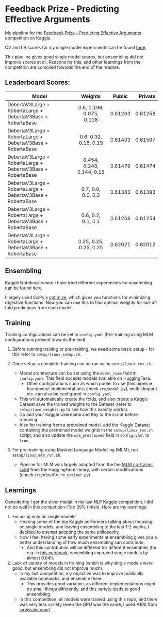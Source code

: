 # Feedback Prize - Predicting Effective Arguments

My pipeline for the [Feedback Prize - Predicting Effective Arguments](https://www.kaggle.com/competitions/feedback-prize-effectiveness/) competition on Kaggle.

CV and LB scores for my single model experiments can be found [here](https://docs.google.com/spreadsheets/d/1gKrqIm8tjEO4KzofWHCTNN-p-UZ-h2NIMsmfKV5eqBY/edit?usp=sharing).

This pipeline gives good single model scores, but ensembling did not improve scores at all. Reasons for this, and other learnings from the competition are compiled towards the end of the readme.

## Leaderboard Scores:
| Model                                                        | Weights                   | Public  | Private |
| ------------------------------------------------------------ |:-------------------------:|:-------:| -------:|
| DebertaV3Large + RobertaLarge + DebertaV3Base + RobertaBase  | 0.6, 0.196, 0.075, 0.128  | 0.61263 | 0.61258 |
| DebertaV3Large + RobertaLarge + DebertaV3Base + RobertaBase  | 0.6, 0.32, 0.16, 0.19     | 0.61493 | 0.61507 |
| DebertaV3Large + RobertaLarge + DebertaV3Base + RobertaBase  | 0.454, 0.248, 0.144, 0.15 | 0.61479 | 0.61474 |
| DebertaV3Large + RobertaLarge + DebertaV3Base + RobertaBase  | 0.7, 0.0, 0.0, 0.3        | 0.61383 | 0.61393 |
| DebertaV3Large + RobertaLarge + DebertaV3Base + RobertaBase  | 0.6, 0.2, 0.1, 0.1        | 0.61268 | 0.61254 |
| DebertaV3Large + RobertaLarge + DebertaV3Base + RobertaBase  | 0.25, 0.25, 0.25, 0.25    | 0.62021 | 0.62012 |

## Ensembling
Kaggle Notebook where I have tried different experiments for ensembling can be found [here](https://www.kaggle.com/code/kevinmathewt/feedbackpea-find-weights).

I largely used SciPy's [optimize](https://docs.scipy.org/doc/scipy/reference/optimize.html), which gives you functions for minimizing objective functions. Now you can use this to find optimal weights for out-of-fold predictions from each model.

## Training
Training configurations can be set in `config.yaml` (Pre-training using MLM configurations present towards the end)

1. Before running training or pre-training, we need some basic setup - for this refer to `setup/linux_setup.sh`.

2. Once setup is complete training can be run using `setup/linux_run.sh`.
   * Model architecture can be set using the `model_name` field in `config.yaml`. This field accepts models available on HuggingFace.
     * Other configurations such as which pooler to use (this pipeline has several implementations; check `src/model.py`), multi-dropout etc. can also be configured in `config.yaml`.
   * This will automatically create the folds, and also create a Kaggle Dataset save the trained weights to the Dataset (refer to `setup/save_weights.py` to see how this exactly works). 
   * Do add your Kaggle Username and Key to the script before runnning. 
   * Also for training from a pretrained model, add the Kaggle Dataset containing the pretrained model weights in the `setup/linux_run.sh` script, and also update the `use_pretrained` field in `config.yaml` to `true`.

3. For pre-training using Masked Language Modelling (MLM), run `setup/linux_mlm_run.sh`.
   * Pipeline for MLM was largely adapted from the the [MLM no-trainer scipt](https://github.com/huggingface/transformers/blob/main/examples/pytorch/language-modeling/run_mlm_no_trainer.py) from the HuggingFace library, with certain modifications (check `src/mlm/mlm_no_trainer.py`)


## Learnings
Considering I got the silver medal in my last NLP Kaggle competition, I did not do well in this competition (Top 39% finish). Here are my learnings:
1. Focusing only on single models.
   * Hearing some of the top Kaggle performers talking about focusing on single models, and leaving ensembling to the last 1-2 weeks, I decided to attempt adopting the same philosophy.
   * Now I feel having some early experiments at ensembling gives you a better understanding of how much ensembling can contribute.
     * And this contribution will be different for different ensembles (for e.g. in [this notebook](https://www.kaggle.com/code/mountpotatoq/autogluon-finetune-solutions), ensembling improved single models by almost 0.04!).
2. Lack of variety of models in training (which is why single models were good, but ensembling did not improve much).
   * In my last competition, my objective was to improve publically available notebooks, and ensemble them.
     * This provides good variation, as different implementations might do small things differently, and this variety leads to good ensembling.
   * In this competition, all models were trained using this repo, and there was very less variety (even the GPU was the same, I used A100 from [jarvislabs.com](jarvislabs.com)).